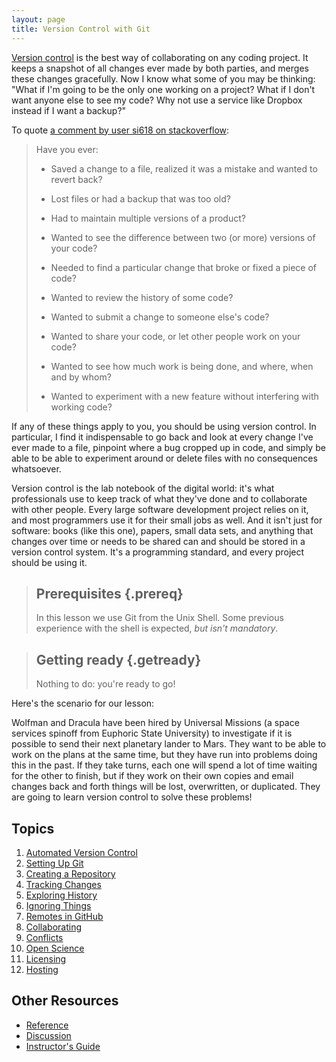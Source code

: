 ```yaml
---
layout: page
title: Version Control with Git
---
```


[Version control](reference.html#version-control) is the best way of collaborating on any coding project. It keeps a snapshot of all changes ever made by both parties, and merges these changes gracefully. Now I know what some of you may be thinking: "What if I'm going to be the only one working on a project? What if I don't want anyone else to see my code? Why not use a service like Dropbox instead if I want a backup?"

To quote [a comment by user si618 on stackoverflow](http://stackoverflow.com/a/1408464):

> Have you ever:
>
> + Saved a change to a file, realized it was a mistake and wanted to revert back?
>
> + Lost files or had a backup that was too old?
>
> + Had to maintain multiple versions of a product?
>
> + Wanted to see the difference between two (or more) versions of your code?
>
> + Needed to find a particular change that broke or fixed a piece of code?
>
> + Wanted to review the history of some code?
>
> + Wanted to submit a change to someone else's code?
>
> + Wanted to share your code, or let other people work on your code?
>
> + Wanted to see how much work is being done, and where, when and by whom?
>
> + Wanted to experiment with a new feature without interfering with working code?

If any of these things apply to you, you should be using version control. In particular, I find it indispensable to go back and look at every change I've ever made to a file, pinpoint where a bug cropped up in code, and simply be able to be able to experiment around or delete files with no consequences whatsoever.

Version control is the lab notebook of the digital world: it's what professionals use to keep track of what they've done and to collaborate with other people. Every large software development project relies on it, and most programmers use it for their small jobs as well. And it isn't just for software: books (like this one), papers, small data sets, and anything that changes over time or needs to be shared can and should be stored in a version control system. It's a programming standard, and every project should be using it.


> ## Prerequisites {.prereq}
> In this lesson we use Git from the Unix Shell. Some previous experience with the shell is expected, *but isn't mandatory*.

> ## Getting ready {.getready}
>
> Nothing to do: you're ready to go!

Here's the scenario for our lesson:

Wolfman and Dracula have been hired by Universal Missions (a space
services spinoff from Euphoric State University) to investigate if it
is possible to send their next planetary lander to Mars.  They want to
be able to work on the plans at the same time, but they have run into
problems doing this in the past.  If they take turns, each one will
spend a lot of time waiting for the other to finish, but if they work
on their own copies and email changes back and forth things will be
lost, overwritten, or duplicated. They are going to learn version control to solve these problems!

## Topics

1.  [Automated Version Control](01-basics.html)
2.  [Setting Up Git](02-setup.html)
3.  [Creating a Repository](03-create.html)
4.  [Tracking Changes](04-changes.html)
5.  [Exploring History](05-history.html)
6.  [Ignoring Things](06-ignore.html)
7.  [Remotes in GitHub](07-github.html)
8.  [Collaborating](08-collab.html)
9.  [Conflicts](09-conflict.html)
10. [Open Science](10-open.html)
11. [Licensing](11-licensing.html)
12. [Hosting](12-hosting.html)

## Other Resources

*   [Reference](reference.html)
*   [Discussion](discussion.html)
*   [Instructor's Guide](instructors.html)
